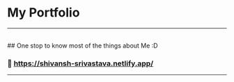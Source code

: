 # My Portfolio
<hr />
<br />
## One stop to know most of the things about Me :D

### 🔗 <a href = "https://shivansh-srivastava.netlify.app/" target="__blank">https://shivansh-srivastava.netlify.app/</a>
<hr />
